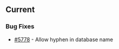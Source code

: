 ## Current

### Bug Fixes

- [#5778](https://github.com/blockscout/blockscout/pull/5778) - Allow hyphen in database name
